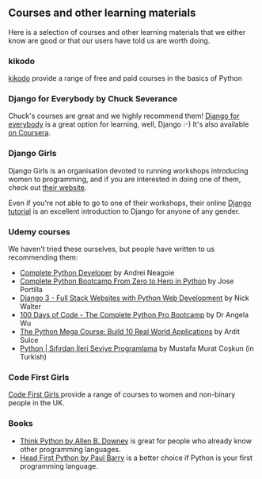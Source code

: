 <!--
.. title: Courses and other learning materials
.. slug: Learning
.. date: 2021-09-10 12:43:28 UTC+01:00
.. tags:
.. category:
.. link:
.. description:
.. type: text
-->

## Courses and other learning materials

Here is a selection of courses and other learning materials that we either know
are good or that our users have told us are worth doing.


### kikodo

[kikodo](https://www.kikodo.io/) provide a range of free and paid courses in the basics of Python


### Django for Everybody by Chuck Severance

Chuck's courses are great and we highly recommend them!  [Django for everybody](https://www.dj4e.com)
is a great option for learning, well, Django :-) It's also available [on Coursera](https://www.coursera.org/learn/django-build-web-apps).


### Django Girls

Django Girls is an organisation devoted to running
workshops introducing women to programming, and if you are interested in doing one of them,
check out [their website](https://djangogirls.org/en/).

Even if you're not able to go to one of their workshops, their online
[Django tutorial](https://tutorial.djangogirls.org/en/) is an excellent introduction
to Django for anyone of any gender.


### Udemy courses

We haven't tried these ourselves, but people have written to us recommending them:

* [Complete Python Developer](https://www.udemy.com/course/complete-python-developer-zero-to-mastery/) by Andrei Neagoie
* [Complete Python Bootcamp From Zero to Hero in Python](https://www.udemy.com/course/complete-python-bootcamp/) by Jose Portilla
* [Django 3 - Full Stack Websites with Python Web Development](https://www.udemy.com/course/django-3-make-websites-with-python-tutorial-beginner-learn-bootstrap/) by Nick Walter
* [100 Days of Code - The Complete Python Pro Bootcamp](https://www.udemy.com/course/100-days-of-code/) by Dr Angela Wu
* [The Python Mega Course: Build 10 Real World Applications](https://www.udemy.com/course/the-python-mega-course/) by Ardit Sulce
* [Python | Sıfırdan İleri Seviye Programlama](https://www.udemy.com/course/sifirdan-ileri-seviyeye-python/) by Mustafa Murat Coşkun (in Turkish)


### Code First Girls

[Code First Girls ](https://codefirstgirls.org.uk/) provide a range of courses to women and non-binary people in the UK.


### Books

* [Think Python by Allen B. Downey](https://greenteapress.com/wp/think-python/) is great for people who already know other programming languages.
* [Head First Python by Paul Barry](https://www.oreilly.com/library/view/head-first-python/9781491919521/) is a better choice if Python is your first programming language.



